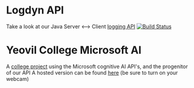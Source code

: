 # Logdyn API

Take a look at our Java Server <--> Client [logging API](http://api.logdyn.com) [![Build Status](https://travis-ci.org/logdyn/logdyn-api.svg?branch=master)](https://travis-ci.org/logdyn/logdyn-api)

# Yeovil College Microsoft AI

A [college project](http://ymca.logdyn.com) using the Microsoft cognitive AI API's, and the progenitor of our API
A hosted version can be found [here](https://mattihew.servehttp.com/ymca/) (be sure to turn on your webcam)
